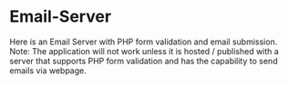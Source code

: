 # Email-Server
Here is an Email Server with PHP form validation and email submission.
Note: The application will not work unless it is hosted / published with a server that supports PHP form validation and has the capability to send emails via webpage.
